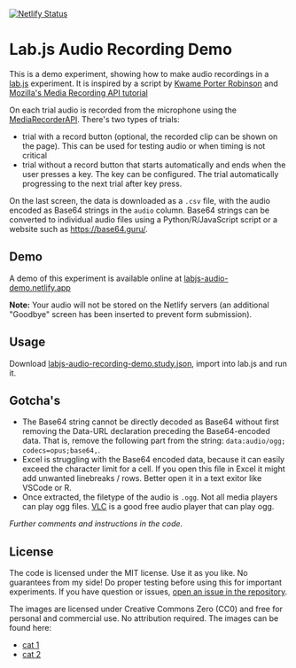 [![Netlify Status](https://api.netlify.com/api/v1/badges/ec9e9d14-45c6-4d01-be27-6b310078c0de/deploy-status)](https://app.netlify.com/sites/labjs-audio-demo/deploys)

# Lab.js Audio Recording Demo

This is a demo experiment, showing how to make audio recordings in a [lab.js](https://lab.js.org/) experiment. It is inspired by a script by [Kwame Porter Robinson](https://github.com/robinsonkwame/lab-js-recording-task) and [Mozilla's Media Recording API tutorial](https://developer.mozilla.org/en-US/docs/Web/API/MediaStream_Recording_API/Using_the_MediaStream_Recording_API)

On each trial audio is recorded from the microphone using the [MediaRecorderAPI](https://developer.mozilla.org/en-US/docs/Web/API/MediaRecorder). There's two types of trials:

- trial with a record button (optional, the recorded clip can be shown on the page). This can be used for testing audio or when timing is not critical
- trial without a record button that starts automatically and ends when the user presses a key. The key can be configured. The trial automatically progressing to the next trial after key press.

On the last screen, the data is downloaded as a `.csv` file, with the audio encoded as Base64 strings in the `audio` column. Base64 strings can be converted to individual audio files using a Python/R/JavaScript script or a website such as https://base64.guru/. 

## Demo

A demo of this experiment is available online at [labjs-audio-demo.netlify.app](https://labjs-audio-demo.netlify.app)

**Note:** Your audio will not be stored on the Netlify servers (an additional "Goodbye" screen has been inserted to prevent form submission).


## Usage

Download <a href="https://raw.githubusercontent.com/Teebusch/labjs-audio-demo/main/labjs-audio-recording-demo.study.json" download>labjs-audio-recording-demo.study.json</a>, import into lab.js and run it.


## Gotcha's

- The Base64 string cannot be directly decoded as Base64 without first removing the Data-URL declaration preceding the Base64-encoded data. That is, remove the following part from the string: `data:audio/ogg; codecs=opus;base64,`. 
- Excel is struggling with the Base64 encoded data, because it can easily exceed the character limit for a cell. If you open this file in Excel it might add unwanted linebreaks / rows. Better open it in a text exitor like VSCode or R. 
- Once extracted, the filetype of the audio is `.ogg`. Not all media players can play ogg files. ​[VLC](https://www.videolan.org/) is a good free audio player that can play ogg.

_Further comments and instructions in the code._

## License

The code is licensed under the MIT license. Use it as you like. No guarantees from my side! Do proper testing before using this for important experiments. If you have question or issues, [open an issue in the repository](https://github.com/Teebusch/labjs-audio-demo/issues).

The images are licensed under Creative Commons Zero (CC0) and free for personal and commercial use. No attribution required. 
The images can be found here: 

- [cat 1](https://pikwizard.com/photo/cat-feline-animal/7279b97ed27648d80e7682a516245eeb")
- [cat 2](https://pikwizard.com/photo/kitten-cat-kitty-pet/21a5050e2ff703912cdd5faabcdd9840)


